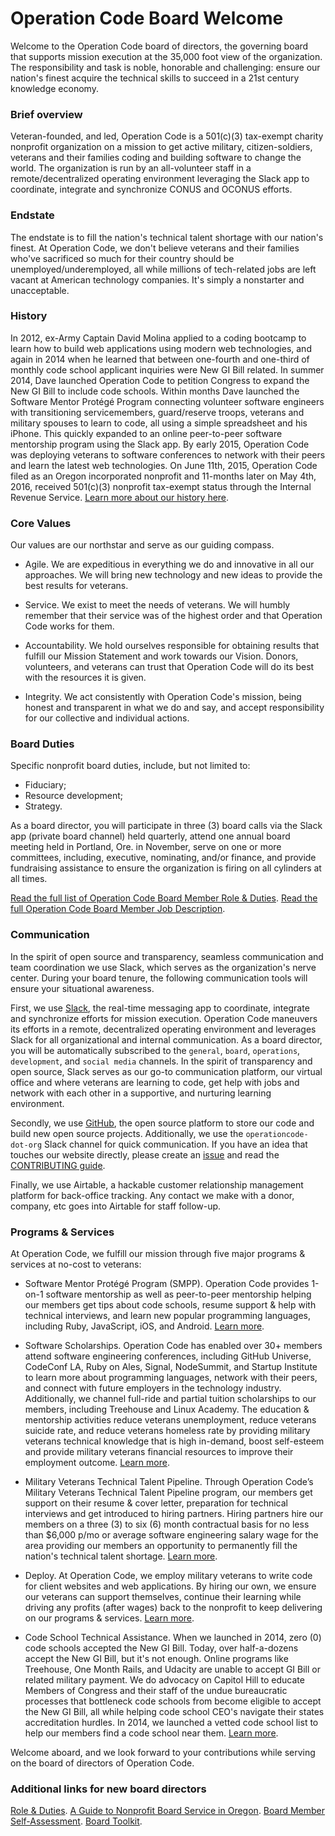 # Operation Code Board Welcome

Welcome to the Operation Code board of directors, the governing board that supports mission execution at the 35,000 foot view of the organization. The responsibility and task is noble, honorable and challenging: ensure our nation's finest acquire the technical skills to succeed in a 21st century knowledge economy.

### Brief overview
Veteran-founded, and led, Operation Code is a 501(c)(3) tax-exempt charity nonprofit organization on a mission to get active military, citizen-soldiers, veterans and their families coding and building software to change the world. The organization is run by an all-volunteer staff in a remote/decentralized operating environment leveraging the Slack app to coordinate, integrate and synchronize CONUS and OCONUS efforts.

### Endstate
The endstate is to fill the nation's technical talent shortage with our nation's finest. At Operation Code, we don't believe veterans and their families who've sacrificed so much for their country should be unemployed/underemployed, all while millions of tech-related jobs are left vacant at American technology companies. It's simply a nonstarter and unacceptable.

### History
In 2012, ex-Army Captain David Molina applied to a coding bootcamp to learn how to build web applications using modern web technologies, and again in 2014 when he learned that between one-fourth and one-third of monthly code school applicant inquiries were New GI Bill related. In summer 2014, Dave launched Operation Code to petition Congress to expand the New GI Bill to include code schools. Within months Dave launched the Software Mentor Protégé Program connecting volunteer software engineers with transitioning servicemembers, guard/reserve troops, veterans and military spouses to learn to code, all using a simple spreadsheet and his iPhone. This quickly expanded to an online peer-to-peer software mentorship program using the Slack app. By early 2015, Operation Code was deploying veterans to software conferences to network with their peers and learn the latest web technologies. On June 11th, 2015, Operation Code filed as an Oregon incorporated nonprofit and 11-months later on May 4th, 2016, received 501(c)(3) nonprofit tax-exempt status through the Internal Revenue Service. [Learn more about our history here](https://operationcode.org/history).

### Core Values
Our values are our northstar and serve as our guiding compass.
- Agile. We are expeditious in everything we do and innovative in all our approaches. We will bring new technology and new ideas to provide the best results for veterans.

- Service. We exist to meet the needs of veterans. We will humbly remember that their service was of the highest order and that Operation Code works for them.

- Accountability. We hold ourselves responsible for obtaining results that fulfill our Mission Statement and work towards our Vision. Donors, volunteers, and veterans can trust that Operation Code will do its best with the resources it is given.

- Integrity. We act consistently with Operation Code's mission, being honest and transparent in what we do and say, and accept responsibility for our collective and individual actions.

### Board Duties
Specific nonprofit board duties, include, but not limited to:
- Fiduciary;
- Resource development;
- Strategy.

As a board director, you will participate in three (3) board calls via the Slack app (private board channel) held quarterly, attend one annual board meeting held in Portland, Ore. in November, serve on one or more committees, including, executive, nominating, and/or finance, and provide fundraising assistance to ensure the organization is firing on all cylinders at all times.

[Read the full list of Operation Code Board Member Role & Duties](https://github.com/OperationCode/board/blob/master/role.md).
[Read the full Operation Code Board Member Job Description](https://github.com/OperationCode/board/blob/master/job_description.md).

### Communication
In the spirit of open source and transparency, seamless communication and team coordination we use Slack, which serves as the organization's nerve center. During your board tenure, the following communication tools will ensure your situational awareness.

First, we use [Slack](https://operation-code.slack.com), the real-time messaging app to coordinate, integrate and synchronize efforts for mission execution. Operation Code maneuvers its efforts in a remote, decentralized operating environment and leverages Slack for all organizational and internal communication. As a board director, you will be automatically subscribed to the `general`, `board`, `operations`, `development`, and `social media` channels. In the spirit of transparency and open source, Slack serves as our go-to communication platform, our virtual office and where veterans are learning to code, get help with jobs and network with each other in a supportive, and nurturing learning environment.

Secondly, we use [GitHub](https://github.com/operationcode), the open source platform to store our code and build new open source projects. Additionally, we use the `operationcode-dot-org` Slack channel for quick communication. If you have an idea that touches our website directly, please create an [issue](https://github.com/operationcode/operationcode/issues) and read the [CONTRIBUTING guide](https://github.com/OperationCode/operationcode/blob/master/CONTRIBUTING.md).

Finally, we use Airtable, a hackable customer relationship management platform for back-office tracking. Any contact we make with a donor, company, etc goes into Airtable for staff follow-up.

### Programs & Services
At Operation Code, we fulfill our mission through five major programs & services at no-cost to veterans:
- Software Mentor Protégé Program (SMPP). Operation Code provides 1-on-1 software mentorship as well as peer-to-peer mentorship helping our members get tips about code schools, resume support & help with technical interviews, and learn new popular programming languages, including Ruby, JavaScript, iOS, and Android. [Learn more](https://operationcode.org/mentorship).

- Software Scholarships. Operation Code has enabled over 30+ members attend software engineering conferences, including GitHub Universe, CodeConf LA, Ruby on Ales, Signal, NodeSummit, and Startup Institute to learn more about programming languages, network with their peers, and connect with future employers in the technology industry. Additionally, we channel full-ride and  partial tuition scholarships to our members, including Treehouse and Linux Academy. The education & mentorship activities reduce veterans unemployment, reduce veterans suicide rate, and reduce veterans homeless rate by providing military veterans technical knowledge that is high in-demand, boost self-esteem and provide military veterans financial resources to improve their employment outcome. [Learn more](https://operationcode.org/scholarships).

- Military Veterans Technical Talent Pipeline. Through Operation Code’s Military Veterans Technical Talent Pipeline program, our members get support on their resume & cover letter, preparation for technical interviews and get introduced to hiring partners. Hiring partners hire our members on a three (3) to six (6) month contractual basis for no less than $6,000 p/mo or average software engineering salary wage for the area providing our members an opportunity to permanently fill the nation's technical talent shortage. [Learn more](https://operationcode.org/employers).

- Deploy. At Operation Code, we employ military veterans to write code for client websites and web applications. By hiring our own, we ensure our veterans can support themselves, continue their learning while driving any profits (after wages) back to the nonprofit to keep delivering on our programs & services. [Learn more](https://operationcode.org/deploy).

- Code School Technical Assistance. When we launched in 2014, zero (0) code schools accepted the New GI Bill. Today, over half-a-dozens accept the New GI Bill, but it's not enough. Online programs like Treehouse, One Month Rails, and Udacity are unable to accept GI Bill or related military payment. We do advocacy on Capitol Hill to educate Members of Congress and their staff of the undue bureaucratic processes that bottleneck code schools from become eligible to accept the New GI Bill, all while helping code school CEO's navigate their states accreditation hurdles. In 2014, we launched a vetted code school list to help our members find a code school near them. [Learn more](https://operationcode.org/code_schools).


Welcome aboard, and we look forward to your contributions while serving on the board of directors of Operation Code.

### Additional links for new board directors
[Role & Duties](https://github.com/OperationCode/board/blob/master/role.md).
[A Guide to Nonprofit Board Service in Oregon](http://www.doj.state.or.us/charigroup/pdf/nonprofit.pdf).
[Board Member Self-Assessment](http://nonprofitoregon.org/sites/default/files/uploads/file/Board%20Assessment.pdf).
[Board Toolkit](http://nonprofitoregon.org/oregon_involved/board_toolkit).

